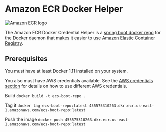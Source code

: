 # Amazon ECR Docker Helper

![Amazon ECR logo](docs/ecr.png "Amazon ECR")


The Amazon ECR Docker Credential Helper is a
[spring boot docker repo](https://github.com/Viyaan/docker-boot-ecs)
for the Docker daemon that makes it easier to use
[Amazon Elastic Container Registry](https://aws.amazon.com/ecr/).

## Prerequisites

You must have at least Docker 1.11 installed on your system.

You also must have AWS credentials available.  See the [AWS credentials section](#aws-credentials) for details on how to
use different AWS credentials.

Build 
`docker build -t ecs-boot-repo .`

Tag it
`docker tag ecs-boot-repo:latest 455575310263.dkr.ecr.us-east-1.amazonaws.com/ecs-boot-repo:latest`

Push the image
`docker push 455575310263.dkr.ecr.us-east-1.amazonaws.com/ecs-boot-repo:latest`
